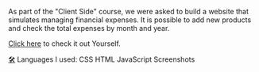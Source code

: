 As part of the "Client Side" course, we were asked to build a website that simulates managing financial expenses. It is possible to add new products and check the total expenses by month and year.

[Click here](https://chipper-bombolone-80b026.netlify.app/) to check it out Yourself.

[🛠️](width=150) Languages I used:
CSS  HTML  JavaScript 
Screenshots
